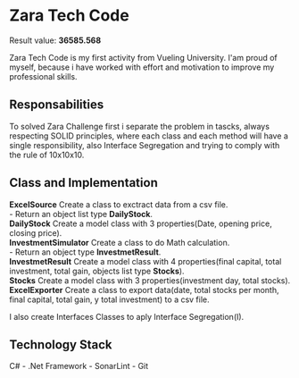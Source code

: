 # Zara Tech Code
Result value: 
**36585.568**

Zara Tech Code is my first activity from Vueling University. I'am proud of myself, because i have worked with effort 
and motivation to improve my professional skills.

## Responsabilities
To solved Zara Challenge first i separate the problem in tascks, always respecting SOLID principles, where each class and 
each method will have a single responsibility, also Interface Segregation and trying to comply with the rule of 10x10x10.

## Class and Implementation 
**ExcelSource** Create a class to exctract data from a csv file.<br />
       - Return an object list type **DailyStock**.<br />
**DailyStock** Create a model class with 3 properties(Date, opening price, closing price).<br />
**InvestmentSimulator** Create a class to do Math calculation.<br />
	   - Return an object type **InvestmetResult**.<br />
**InvestmetResult** Create a model class with 4 properties(final capital, total investment, total gain, objects list
type **Stocks**).<br />
**Stocks** Create a model class with 3 properties(investment day, total stocks).<br />
**ExcelExporter** Create a class to export data(date, total stocks per month, final capital, total gain,
y total investment) to a csv file.<br />

I also create Interfaces Classes to aply Interface Segregation(I).<br />
## Technology Stack
C# - .Net Framework - SonarLint - Git
